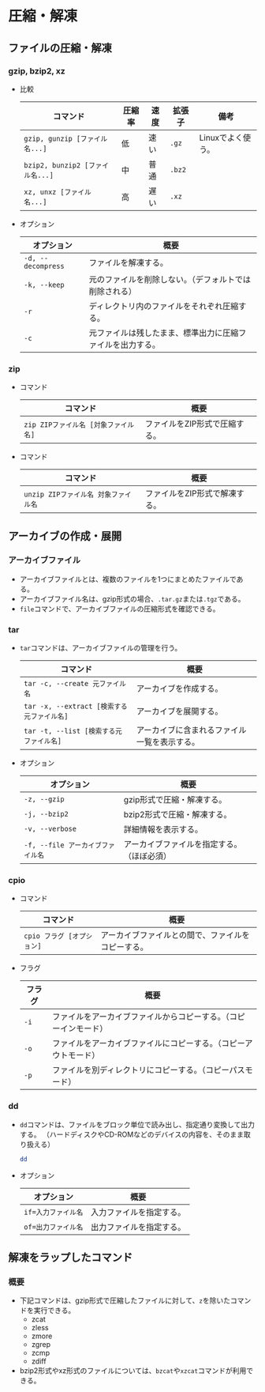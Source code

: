 # 圧縮・解凍

## ファイルの圧縮・解凍

### gzip, bzip2, xz

- 比較

  |コマンド|圧縮率|速度|拡張子|備考|
  |---|---|---|---|---|
  |`gzip, gunzip [ファイル名...]`|低|速い|`.gz`|Linuxでよく使う。|
  |`bzip2, bunzip2 [ファイル名...]`|中|普通|`.bz2`||
  |`xz, unxz [ファイル名...]`|高|遅い|`.xz`||

- オプション

  | オプション         | 概要                                                       |
  | ------------------ | ---------------------------------------------------------- |
  | `-d, --decompress` | ファイルを解凍する。                                       |
  | `-k, --keep`       | 元のファイルを削除しない。（デフォルトでは削除される）     |
  | `-r`               | ディレクトリ内のファイルをそれぞれ圧縮する。               |
  | `-c`               | 元ファイルは残したまま、標準出力に圧縮ファイルを出力する。 |

### zip

- コマンド

  |コマンド|概要|
  |---|---|
  |`zip ZIPファイル名 [対象ファイル名]`|ファイルをZIP形式で圧縮する。|

- コマンド

  |コマンド|概要|
  |---|---|
  |`unzip ZIPファイル名 対象ファイル名`|ファイルをZIP形式で解凍する。|

## アーカイブの作成・展開

### アーカイブファイル

- アーカイブファイルとは、複数のファイルを1つにまとめたファイルである。
- アーカイブファイル名は、gzip形式の場合、`.tar.gz`または`.tgz`である。
- `file`コマンドで、アーカイブファイルの圧縮形式を確認できる。

### tar

- `tar`コマンドは、アーカイブファイルの管理を行う。

  | コマンド                                   | 概要                                         |
  | ------------------------------------------ | -------------------------------------------- |
  | `tar -c, --create 元ファイル名`            | アーカイブを作成する。                       |
  | `tar -x, --extract [検索する元ファイル名]` | アーカイブを展開する。                       |
  | `tar -t, --list [検索する元ファイル名]`    | アーカイブに含まれるファイル一覧を表示する。 |

- オプション

  | オプション                        | 概要                                       |
  | --------------------------------- | ------------------------------------------ |
  | `-z, --gzip`                      | gzip形式で圧縮・解凍する。                 |
  | `-j, --bzip2`                     | bzip2形式で圧縮・解凍する。                |
  | `-v, --verbose`                   | 詳細情報を表示する。                       |
  | `-f, --file アーカイブファイル名` | アーカイブファイルを指定する。（ほぼ必須） |

### cpio

- コマンド

  |コマンド|概要|
  |---|---|
  |`cpio フラグ [オプション]`|アーカイブファイルとの間で、ファイルをコピーする。|

- フラグ
  
  | フラグ | 概要                                                         |
  | ------ | ------------------------------------------------------------ |
  | `-i`   | ファイルをアーカイブファイルからコピーする。（コピーインモード） |
  | `-o`   | ファイルをアーカイブファイルにコピーする。（コピーアウトモード） |
  | `-p`   | ファイルを別ディレクトリにコピーする。（コピーパスモード）   |

### dd

- `dd`コマンドは、ファイルをブロック単位で読み出し、指定通り変換して出力する。
  （ハードディスクやCD-ROMなどのデバイスの内容を、そのまま取り扱える）
  
  ```bash
  dd
  ```
  
- オプション

  | オプション          | 概要                     |
  | ------------------- | ------------------------ |
  | `if=入力ファイル名` | 入力ファイルを指定する。 |
  | `of=出力ファイル名` | 出力ファイルを指定する。 |

## 解凍をラップしたコマンド

### 概要

- 下記コマンドは、gzip形式で圧縮したファイルに対して、`z`を除いたコマンドを実行できる。
  - zcat
  - zless
  - zmore
  - zgrep
  - zcmp
  - zdiff
- bzip2形式やxz形式のファイルについては、`bzcat`や`xzcat`コマンドが利用できる。
